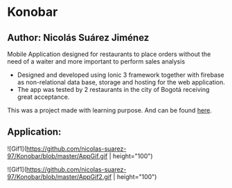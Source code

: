 # Konobar

## Author: Nicolás Suárez Jiménez

Mobile Application designed for restaurants to place orders without the need of a waiter and more important to perform sales analysis
- Designed and developed using Ionic 3 framework together with firebase as non-relational data base, storage and hosting for the web application.
- The app was tested by 2 restaurants in the city of Bogotá receiving great acceptance.

This was a project made with learning purpose. And can be found [here](https://konobar-d81aa.firebaseapp.com/). 

## Application: 

![Gif1](https://github.com/nicolas-suarez-97/Konobar/blob/master/AppGif.gif | height="100")

![Gif1](https://github.com/nicolas-suarez-97/Konobar/blob/master/AppGif2.gif | height="100")
